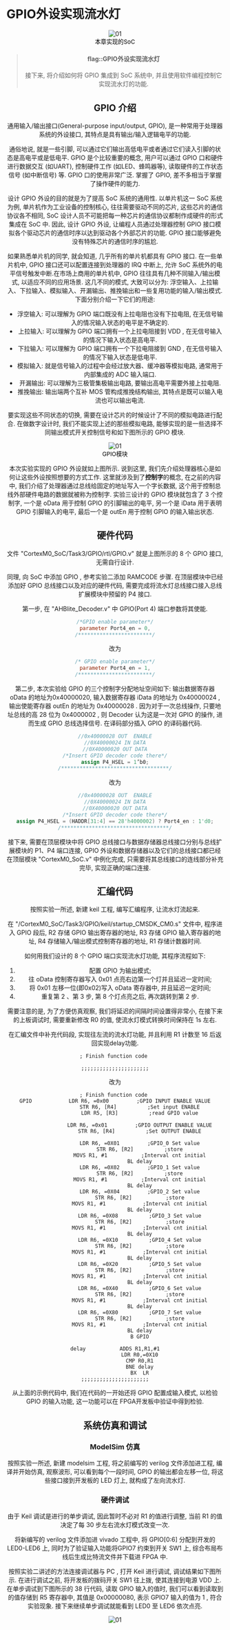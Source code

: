 # GPIO外设实现流水灯

<div align ="center"><img src="/img/lab3/09.png" alt="01" style="zoom:100%;" />
<center style="color:#000000;font-size:10pt;">本章实现的SoC</center>

<!-- -->
> #### flag::GPIO外设实现流水灯
> 接下来, 将介绍如何将 GPIO 集成到 SoC 系统中, 并且使用软件编程控制它实现流水灯的功能.

## GPIO 介绍

通用输入/输出接口(General-purpose input/output, GPIO), 是一种常用于处理器系统的外设接口, 其特点是具有输出/输入逻辑电平的功能.

通俗地说, 就是一些引脚, 可以通过它们输出高低电平或者通过它们读入引脚的状态是高电平或是低电平. GPIO 是个比较重要的概念, 用户可以通过 GPIO 口和硬件进行数据交互 (如UART), 控制硬件工作 (如LED、蜂鸣器等), 读取硬件的工作状态信号 (如中断信号) 等. GPIO 口的使用非常广泛. 掌握了 GPIO, 差不多相当于掌握了操作硬件的能力.

设计 GPIO 外设的目的就是为了提高 SoC 系统的通用性. 以单片机这一 SoC 系统为例, 单片机作为工业设备的控制核心, 往往需要驱动不同的芯片, 这些芯片的通信协议各不相同, SoC 设计人员不可能把每一种芯片的通信协议都制作成硬件的形式集成在 SoC 中. 因此, 设计 GPIO 外设, 让编程人员通过处理器控制 GPIO 接口模拟各个驱动芯片的通信时序以达到驱动各个外部芯片的功能. GPIO 接口能够避免没有特殊芯片的通信时序的尴尬.

如果熟悉单片机的同学, 就会知道, 几乎所有的单片机都具有 GPIO 接口. 在一些单片机中, GPIO 接口还可以配置连接到处理器的 IRQ 中断上, 允许 SoC 系统外的电平信号触发中断.在市场上商用的单片机中, GPIO 往往具有几种不同输入/输出模式, 以适应不同的应用场景. 这几不同的模式, 大致可以分为: 浮空输入、上拉输入、下拉输入、模拟输入、开漏输出、推挽输出和一些复用功能的输入/输出模式. 下面分别介绍一下它们的用途:

- 浮空输入: 可以理解为 GPIO 端口既没有上拉电阻也没有下拉电阻, 在无信号输入的情况输入状态的电平是不确定的.
- 上拉输入: 可以理解为 GPIO 端口拥有一个上拉电阻接到 VDD , 在无信号输入的情况下输入状态是高电平.
- 下拉输入: 可以理解为 GPIO 端口拥有一个下拉电阻接到 GND , 在无信号输入的情况下输入状态是低电平.
- 模拟输入: 就是信号输入的过程中会经过放大器、缓冲器等模拟电路, 通常用于内部集成的 ADC 输入端口.
- 开漏输出: 可以理解为三极管集极输出电路, 要输出高电平需要外接上拉电阻.
- 推挽输出: 输出端两个互补 MOS 管构成推挽结构输出, 其特点是既可以输入电流也可以输出电流.

要实现这些不同状态的切换, 需要在设计芯片的时候设计了不同的模拟电路进行配合. 在做数字设计时, 我们不能实现上述的那些模拟电路, 能够实现的是一些选择不同输出模式开关控制信号和如下图所示的 GPIO 模块.

<div align ="center"><img src="/img/lab3/10.png" alt="01" style="zoom:100%;" />
<center style="color:#000000;font-size:10pt;">GPIO模块</center>

本次实验实现的 GPIO 外设就如上图所示. 说到这里, 我们先介绍处理器核心是如何让这些外设按照想要的方式工作. 这里就涉及到了**控制字**的概念, 在之前的内容中, 我们介绍了处理器通过总线给固定的地址写入一个字长数据, 这个用于控制总线外部硬件电路的数据就被称为控制字. 实验三设计的 GPIO 模块就包含了 3 个控制字, 一个是 oData 用于控制 GPIO 的引脚输出的电平, 另一个是 iData 用于表明 GPIO 引脚输入的电平, 最后一个是 outEn 用于控制 GPIO 的输入输出状态.

## 硬件代码

文件 "CortexM0_SoC/Task3/GPIO/rtl/GPIO.v" 就是上图所示的 8 个 GPIO 接口, 无需自行设计.

同理, 向 SoC 中添加 GPIO , 参考实验二添加 RAMCODE 步骤. 在顶层模块中已经添加好 GPIO 总线接口以及对应的硬件代码, 需要完成将流水灯总线接口接入总线扩展模块中预留的 P4 接口.

第一步, 在 "AHBlite_Decoder.v" 中 GPIO(Port 4) 端口参数将其使能.

```verilog
/*GPIO enable parameter*/
parameter Port4_en = 0,
/************************/
```

改为

```verilog
/* GPIO enable parameter*/
parameter Port4_en = 1,
/************************/
```

第二步, 本次实验给 GPIO 的三个控制字分配地址空间如下: 输出数据寄存器 oData 的地址为0x40000020, 输入数据寄存器 iData 的地址为 0x40000024 , 输出使能寄存器 outEn 的地址为 0x40000028 . 因为对于一次总线操作, 只要地址总线的高 28 位为 0x4000002 , 则 Decoder 认为这是一次对 GPIO 的操作, 进而生成 GPIO 总线选择信号. 在译码部分插入 GPIO 的译码器代码.

```verilog
//0x40000028 OUT  ENABLE
//0X40000024 IN DATA
//0X40000020 OUT DATA
/*Insert GPIO decoder code there*/
assign P4_HSEL = 1’b0;
/***********************************/
```

改为

```verilog
//0x40000028 OUT  ENABLE
//0X40000024 IN DATA
//0X40000020 OUT DATA
/*Insert GPIO decoder code there*/
assign P4_HSEL = (HADDR[31:4] == 28'h4000002) ? Port4_en : 1'd0;
/***********************************/
```

接下来, 需要在顶层模块中将 GPIO 总线接口与数据存储器总线接口分别与总线扩展模块的 P1、P4 端口连接, GPIO 外设和数据存储器以及它们的总线接口都已经在顶层模块 "CortexM0_SoC.v" 中例化完成, 只需要将其总线接口的连线部分补充完毕, 实现正确的端口连接.

## 汇编代码

按照实验一所述, 新建 keil 工程, 编写汇编程序, 让流水灯流起来.

在 "/CortexM0_SoC/Task3/GPIO/keil/startup_CMSDK_CM0.s" 文件中, 程序进入 GPIO 段后, R2 存储 GPIO 输出寄存器的地址, R3 存储 GPIO 输入寄存器的地址, R4 存储输入/输出模式控制寄存器的地址, R1 存储计数器时间.

如何用我们设计的 8 个 GPIO 端口实现流水灯功能, 其程序流程如下:

1. 配置 GPIO 为输出模式;
2. 往 oData 控制寄存器写入 0x01 点亮右边第一个灯并且延迟一定时间;
3. 将 0x01 左移一位(即0x02)写入 oData 寄存器中, 并且延迟一定时间;
4. 重复第 2 、第 3 步, 第 8 个灯点亮之后, 再次跳转到第 2 步.

需要注意的是, 为了方便仿真观察, 我们将延迟的间隔时间设置得非常小, 在接下来的上板调试时, 需要重新修改 R0 的值, 使流水灯模式转换时间保持在 1s 左右.

在汇编文件中补充代码段, 实现往左流的流水灯功能, 并且利用 R1 计数至 16 后返回实现delay功能.

```
; Finish function code 

;;;;;;;;;;;;;;;;;;;;;;

```

改为

```ARM
; Finish function code 
GPIO            LDR R6, =0x00         ;GPIO INPUT ENABLE VALUE
                STR R6, [R4]          ;Set input ENABLE
                LDR R5, [R3]          ;read GPIO value

                LDR R6, =0x01         ;GPIO OUTPUT ENABLE VALUE
                STR R6, [R4]          ;Set OUTPUT ENABLE
                
                LDR R6, =0X01         ;GPIO_0 Set value
                STR R6, [R2]          ;store
                MOVS R1, #1           ;Interval cnt initial
                BL delay
                LDR R6, =0X02         ;GPIO_1 Set value
                STR R6, [R2]          ;store
                MOVS R1, #1           ;Interval cnt initial
                BL delay
                LDR R6, =0X04         ;GPIO_2 Set value
                STR R6, [R2]           ;store
                MOVS R1, #1            ;Interval cnt initial
                BL delay
                LDR R6, =0X08          ;GPIO_3 Set value
                STR R6, [R2]           ;store
                MOVS R1, #1            ;Interval cnt initial
                BL delay
                LDR R6, =0X10          ;GPIO_4 Set value
                STR R6, [R2]           ;store
                MOVS R1, #1            ;Interval cnt initial
                BL delay
                LDR R6, =0X20          ;GPIO_5 Set value
                STR R6, [R2]           ;store
                MOVS R1, #1            ;Interval cnt initial
                BL delay
                LDR R6, =0X40          ;GPIO_6 Set value
                STR R6, [R2]           ;store
                MOVS R1, #1            ;Interval cnt initial
                BL delay
                LDR R6, =0X80          ;GPIO_7 Set value
                STR R6, [R2]           ;store
                MOVS R1, #1            ;Interval cnt initial
                BL delay
                B GPIO

delay           ADDS R1,R1,#1
                LDR R0,=0X10
                CMP R0,R1
                BNE delay
                BX  LR
;;;;;;;;;;;;;;;;;;;;;;
```

从上面的示例代码中, 我们在代码的一开始还将 GPIO 配置成输入模式, 以检验 GPIO 的输入功能, 这一功能可以在 FPGA开发板中验证中得到检验.

## 系统仿真和调试

### ModelSim 仿真

按照实验一所述, 新建 modelsim 工程, 将之前编写的 verilog 文件添加进工程, 编译并开始仿真, 观察波形, 可以看到每个一段时间, GPIO 的输出都会左移一位, 将这些接口接到开发板的 LED 灯上, 就构成了左向流水灯.

### 硬件调试

由于 Keil 调试是进行的单步调试, 因此暂时不必对 R1 的值进行调整, 当前 R1 的值决定了每 30 步左右流水灯模式改变一次.

将新编写的 verilog 文件添加进 vivado 工程中, 将 GPIO[0:6] 分配到开发的 LED0-LED6 上, 同时为了验证输入功能将GPIO7 约束到开关 SW1 上, 综合布局布线后生成比特流文件并下载进 FPGA 中.

按照实验二讲述的方法连接调试器与 PC , 打开 Keil 进行调试, 调试结果如下图所示. 在进行调试之前, 将开发板的拨码开关 SW1 往上拨, 使其连接到电源 VDD 上. 在单步调试到下图所示的 38 行代码, 读取 GPIO 输入的值时, 我们可以看到读取到的值存储到 R5 寄存器中, 其值是 0x00000080, 表示 GPIO7 输入的值为 1 , 符合实验现象. 接下来继续单步调试就能看到 LED0 至 LED6 依次点亮.

<div align ="center"><img src="/img/lab3/15.png" alt="01" style="zoom:100%;" />